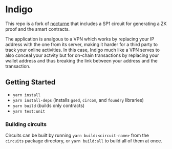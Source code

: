 # Indigo

This repo is a fork of [nocturne]() that includes a SP1 circuit for generating a ZK proof and the smart contracts. 

The application is analgous to a VPN which works by replacing your IP address with the one from its server, making it harder for a third party to track your online activities. In this case, Indigo much like a VPN serves to also conceal your actvity but for on-chain transactions by replacing your wallet address and thus breaking the link between your address and the transaction.

## Getting Started

- `yarn install`
- `yarn install-deps` (installs `gsed`, `circom`, and `foundry` libraries)
- `yarn build` (builds only contracts)
- `yarn test:unit`

### Building circuits

Circuits can be built by running `yarn build:<circuit-name>` from the `circuits` package directory, or `yarn build:all` to build all of them at once.
